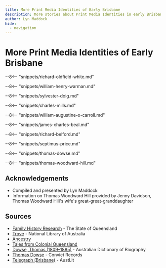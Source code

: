 ```yaml
---
title: More Print Media Identities of Early Brisbane
description: More stories about Print Media Identities in early Brisbane
author: Lyn Maddock
hide:
  - navigation
---
```


# More Print Media Identities of Early Brisbane  

--8<-- "snippets/richard-oldfield-white.md"

--8<-- "snippets/william-henry-warman.md"

--8<-- "snippets/sylvester-doig.md"

--8<-- "snippets/charles-mills.md"

--8<-- "snippets/william-augustine-o-carroll.md"

--8<-- "snippets/james-charles-beal.md"

--8<-- "snippets/richard-belford.md"

--8<-- "snippets/septimus-price.md"

--8<-- "snippets/thomas-dowse.md"

--8<-- "snippets/thomas-woodward-hill.md"

## Acknowledgements

- Compiled and presented by Lyn Maddock
- Information on Thomas Woodward Hill provided by Jenny Davidson, Thomas Woodward Hill's wife's great-great-granddaughter

## Sources

- [Family History Research](https://www.familyhistory.bdm.qld.gov.au) - The State of Queensland
- [Trove](https://trove.nla.gov.au) - National Library of Australia 
- [Ancestry](https://www.ancestry.com.au)
- [Tales from Colonial Queensland](https://talesfromcolonialqueensland.blogspot.com)
- [Dowse, Thomas (1809–1885)](https://adb.anu.edu.au/biography/dowse-thomas-3440) - Australian Dictionary of Biography
- [Thomas Dowse](https://convictrecords.com.au/convicts/dowse/thomas/89523) - Convict Records
- [Telegraph (Brisbane)](https://www.austlit.edu.au/austlit/page/9547711) - AustLit

<!--
<div class="noprint" markdown="1">
## Brochure

**[Download this walk](../assets/guides/more-print-media-identities-of-early-brisbane.pdf)** - designed to be printed and folded in half to make an A5 brochure.

</div>
-->

